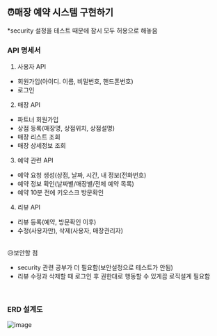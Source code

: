 ## ⏰매장 예약 시스템 구현하기 <br>


*security 설정을 테스트 때문에 잠시 모두 허용으로 해놓음

### API 명세서

1. 사용자 API<br>

- 회원가입(아이디. 이름, 비밀번호, 핸드폰번호)<br>
- 로그인

2. 매장 API
- 파트너 회원가입
- 상점 등록(매장명, 상점위치, 상점설명)
- 매장 리스트 조회
- 매장 상세정보 조회

3. 예약 관련 API
- 예약 요청 생성(상점, 날짜, 시간, 내 정보(전화번호)
- 예약 정보 확인(날짜별/매장별/전체 예약 목록)
- 예약 10분 전에 키오스크 방문확인

4. 리뷰 API
- 리뷰 등록(예약, 방문확인 이후)
- 수정(사용자만), 삭제(사용자, 매장관리자)

<br>
😥보안할 점 <br>

- security 관련 공부가 더 필요함(보안설정으로 테스트가 안됨)<br>
- 리뷰 수정과 삭제할 때 로그인 후 권한대로 행동할 수 있게끔 로직설계 필요함

<br>

### ERD 설계도 <br>
![image](https://github.com/user-attachments/assets/ccc3215b-9bdb-4f7b-b614-51e354859174)


